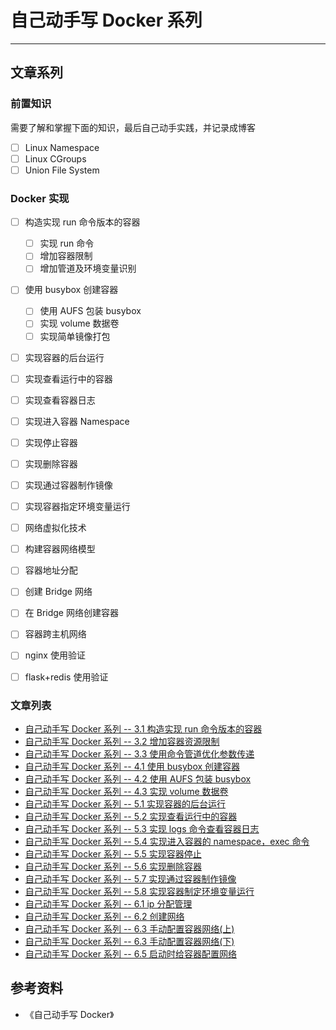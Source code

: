 # 自己动手写 Docker 系列

---

## 文章系列

### 前置知识

需要了解和掌握下面的知识，最后自己动手实践，并记录成博客

- [ ] Linux Namespace
- [ ] Linux CGroups
- [ ] Union File System

### Docker 实现

- [ ] 构造实现 run 命令版本的容器
  - [ ] 实现 run 命令
  - [ ] 增加容器限制
  - [ ] 增加管道及环境变量识别
- [ ] 使用 busybox 创建容器

  - [ ] 使用 AUFS 包装 busybox
  - [ ] 实现 volume 数据卷
  - [ ] 实现简单镜像打包

- [ ] 实现容器的后台运行
- [ ] 实现查看运行中的容器
- [ ] 实现查看容器日志
- [ ] 实现进入容器 Namespace
- [ ] 实现停止容器
- [ ] 实现删除容器
- [ ] 实现通过容器制作镜像
- [ ] 实现容器指定环境变量运行

- [ ] 网络虚拟化技术
- [ ] 构建容器网络模型
- [ ] 容器地址分配
- [ ] 创建 Bridge 网络
- [ ] 在 Bridge 网络创建容器
- [ ] 容器跨主机网络

- [ ] nginx 使用验证
- [ ] flask+redis 使用验证

### 文章列表

- [自己动手写 Docker 系列 -- 3.1 构造实现 run 命令版本的容器](https://juejin.cn/post/7081379481910411294)
- [自己动手写 Docker 系列 -- 3.2 增加容器资源限制](https://juejin.cn/post/7081757532053569543)
- [自己动手写 Docker 系列 -- 3.3 使用命令管道优化参数传递](https://juejin.cn/post/7082082864098967565)
- [自己动手写 Docker 系列 -- 4.1 使用 busybox 创建容器](https://juejin.cn/post/7082480992614613022)
- [自己动手写 Docker 系列 -- 4.2 使用 AUFS 包装 busybox](https://juejin.cn/post/7082873999872491527)
- [自己动手写 Docker 系列 -- 4.3 实现 volume 数据卷](https://juejin.cn/post/7083203141440634916)
- [自己动手写 Docker 系列 -- 5.1 实现容器的后台运行](https://juejin.cn/post/7083606684358148103)
- [自己动手写 Docker 系列 -- 5.2 实现查看运行中的容器](https://juejin.cn/post/7083966324442923015)
- [自己动手写 Docker 系列 -- 5.3 实现 logs 命令查看容器日志](https://juejin.cn/post/7084371162905444382)
- [自己动手写 Docker 系列 -- 5.4 实现进入容器的 namespace，exec 命令](https://juejin.cn/post/7084729876522991653)
- [自己动手写 Docker 系列 -- 5.5 实现容器停止](https://juejin.cn/post/7085077429412167693)
- [自己动手写 Docker 系列 -- 5.6 实现删除容器](https://juejin.cn/post/7085465652336525320)
- [自己动手写 Docker 系列 -- 5.7 实现通过容器制作镜像](https://juejin.cn/post/7086069688664326157)
- [自己动手写 Docker 系列 -- 5.8 实现容器制定环境变量运行](https://juejin.cn/post/7086220954551975973)
- [自己动手写 Docker 系列 -- 6.1 ip 分配管理](https://juejin.cn/post/7086559244275122207)
- [自己动手写 Docker 系列 -- 6.2 创建网络](https://juejin.cn/post/7087038556614426654)
- [自己动手写 Docker 系列 -- 6.3 手动配置容器网络(上)](https://juejin.cn/post/7089679899392376868/)
- [自己动手写 Docker 系列 -- 6.3 手动配置容器网络(下)](https://juejin.cn/post/7089679899392376868/)
- [自己动手写 Docker 系列 -- 6.5 启动时给容器配置网络](https://juejin.cn/post/7090259129985400846)

## 参考资料

- 《自己动手写 Docker》
